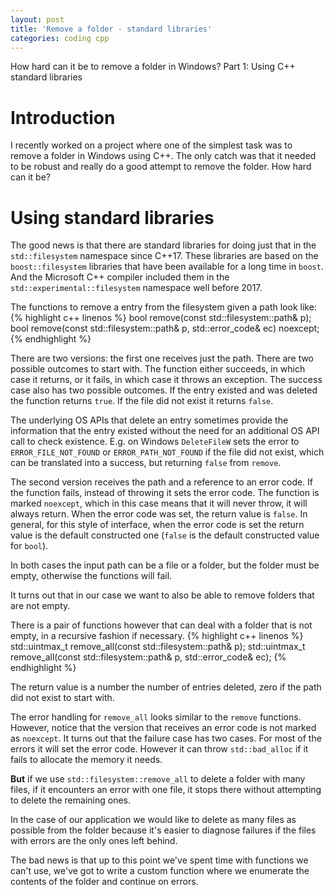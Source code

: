```yaml
---
layout: post
title: 'Remove a folder - standard libraries'
categories: coding cpp
---
```


How hard can it be to remove a folder in Windows? Part 1: Using C++ standard
libraries


# Introduction

I recently worked on a project where one of the simplest task was to remove a
folder in Windows using C++. The only catch was that it needed to be robust and
really do a good attempt to remove the folder. How hard can it be?

# Using standard libraries

The good news is that there are standard libraries for doing just that in the
`std::filesystem` namespace since C++17. These libraries are based on the
`boost::filesystem` libraries that have been available for a long time in
`boost`. And the Microsoft C++ compiler included them in the
`std::experimental::filesystem` namespace well before 2017.

The functions to remove a entry from the filesystem given a path look like:
{% highlight c++ linenos %}
bool remove(const std::filesystem::path& p);
bool remove(const std::filesystem::path& p, std::error_code& ec) noexcept;
{% endhighlight %}

There are two versions: the first one receives just the path. There are two
possible outcomes to start with. The function either succeeds, in which case it
returns, or it fails, in which case it throws an exception. The success case
also has two possible outcomes. If the entry existed and was deleted the
function returns `true`. If the file did not exist it returns `false`.

The underlying OS APIs that delete an entry sometimes provide the information
that the entry existed without the need for an additional OS API call to check
existence. E.g. on Windows `DeleteFileW` sets the error to
`ERROR_FILE_NOT_FOUND` or `ERROR_PATH_NOT_FOUND` if the file did not exist,
which can be translated into a success, but returning `false` from `remove`.

The second version receives the path and a reference to an error code. If the
function fails, instead of throwing it sets the error code. The function is
marked `noexcept`, which in this case means that it will never throw, it will
always return. When the error code was set, the return value is `false`. In
general, for this style of interface, when the error code is set the return
value is the default constructed one (`false` is the default constructed value
for `bool`).

In both cases the input path can be a file or a folder, but the folder must be
empty, otherwise the functions will fail.

It turns out that in our case we want to also be able to remove folders that
are not empty.

There is a pair of functions however that can deal with a folder that is not
empty, in a recursive fashion if necessary.
{% highlight c++ linenos %}
std::uintmax_t remove_all(const std::filesystem::path& p);
std::uintmax_t remove_all(const std::filesystem::path& p, std::error_code& ec);
{% endhighlight %}

The return value is a number the number of entries deleted, zero if the path
did not exist to start with.

The error handling for `remove_all` looks similar to the `remove` functions.
However, notice that the version that receives an error code is not marked as
`noexcept`. It turns out that the failure case has two cases. For most of the
errors it will set the error code. However it can throw `std::bad_alloc` if it
fails to allocate the memory it needs.

**But** if we use `std::filesystem::remove_all` to delete a folder with many
files, if it encounters an error with one file, it stops there without
attempting to delete the remaining ones.

In the case of our application we would like to delete as many files as
possible from the folder because it's easier to diagnose failures if the files
with errors are the only ones left behind.

The bad news is that up to this point we've spent time with functions we can't
use, we've got to write a custom function where we enumerate the contents of
the folder and continue on errors.

